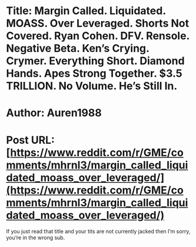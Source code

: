 # Title: Margin Called. Liquidated. MOASS. Over Leveraged. Shorts Not Covered. Ryan Cohen. DFV. Rensole. Negative Beta. Ken’s Crying. Crymer. Everything Short. Diamond Hands. Apes Strong Together. $3.5 TRILLION. No Volume. He’s Still In.
# Author: Auren1988
# Post URL: [https://www.reddit.com/r/GME/comments/mhrnl3/margin_called_liquidated_moass_over_leveraged/](https://www.reddit.com/r/GME/comments/mhrnl3/margin_called_liquidated_moass_over_leveraged/)


If you just read that title and your tits are not currently jacked then I’m sorry, you’re in the wrong sub.